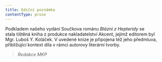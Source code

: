 ```yaml
---
title: Ediční poznámka
contentType: prose
---
```


<section>

Podkladem našeho vydání Součkova románu _Blázni z Hepteridy_ se stala tištěná kniha z produkce nakladatelství Akcent, jejímž editorem byl Mgr. Luboš Y. Koláček. V uvedené knize je připojena též jeho předmluva, přibližující kontext díla v rámci autorovy literární tvorby.

> _Redakce MKP_

</section>
